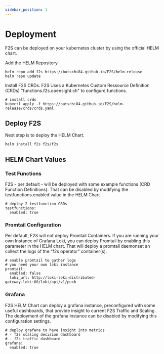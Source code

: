 ```yaml
---
sidebar_position: 1
---
```


# Deployment

F2S can be deployed on your kubernetes cluster by using the official HELM chart.

Add the HELM Repository
```
helm repo add f2s https://butschi84.github.io/F2S/helm-release
helm repo update
```

Install F2S CRDs. F2S Uses a Kubernetes Custom Ressource Definition (CRDs) "functions.f2s.opensight.ch" to configure functions.
```
# install crds
kubectl apply -f https://butschi84.github.io/F2S/helm-release/crds/crds.yaml
```

## Deploy F2S
Next step is to deploy the HELM Chart.
```
helm install f2s f2s/f2s
```

## HELM Chart Values

### Test Functions
F2S - per default - will be deployed with some example functions (CRD Function Definitions). That can be disabled by modifying the testfunctions.enabled value in the HELM Chart
```
# deploy 2 testfunction CRDs
testfunctions:
  enabled: true
```

### Promtail Configuration
Per default, F2S will not deploy Promtail Containers. If you are running your own Instance of Grafana Loki, you can deploy Promtail by enabling this parameter in the HELM chart. That will deploy a promtail daemonset an collect the logs of the "f2s operator" container(s).

```
# enable promtail to gather logs
# you need your own loki instance
promtail:
  enabled: false
  loki_url: http://loki-loki-distributed-gateway.loki:80/loki/api/v1/push
```

### Grafana
F2S HELM Chart can deploy a grafana instance, preconfigured with some useful dashboards, that provide insight to current F2S Traffic and Scaling. The deployment of the grafana instance can be disabled by modifying this configuration settings.
```
# deploy grafana to have insight into metrics
# - f2s scaling decision dashboard
# - f2s traffic dashboard
grafana:
  enabled: true

```